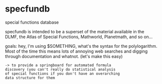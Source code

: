 specfundb
=========

special functions database

specfundb is intended to be a superset of the material available
in the DLMF, the Atlas of Special Functions, Mathworld, Planetmath,
and so on...

goals:
	hey, I'm using $SOMETHING, what's the syntax for 
	the polylogarithm. Most of the time this means
	lots of annoying web searches and digging through
	documentation and whatnot. (let's make this easy)

	-> to provide a springboard for automated formula
	discovery (you can't really do statistical analysis
	of special functions if you don't have an overarching
	data structure for them
